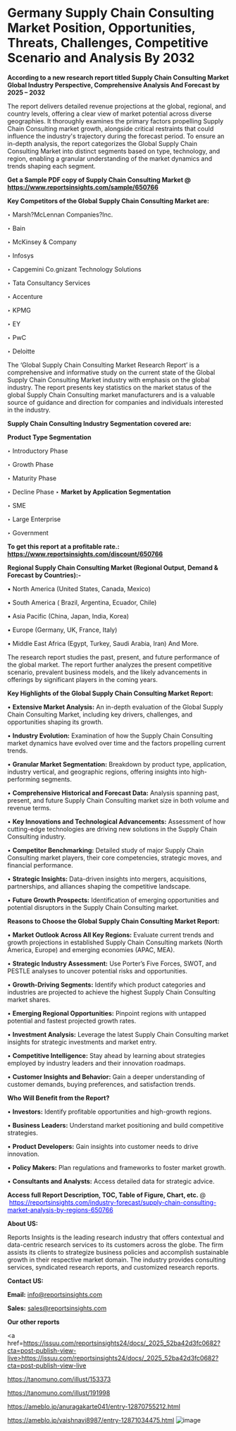 # Germany Supply Chain Consulting Market Position, Opportunities, Threats, Challenges, Competitive Scenario and Analysis By 2032

<strong>According to a new research report titled Supply Chain Consulting Market Global Industry Perspective, Comprehensive Analysis And Forecast by 2025 – 2032</strong>

The report delivers detailed revenue projections at the global, regional, and country levels, offering a clear view of market potential across diverse geographies. It thoroughly examines the primary factors propelling Supply Chain Consulting market growth, alongside critical restraints that could influence the industry's trajectory during the forecast period. To ensure an in-depth analysis, the report categorizes the Global Supply Chain Consulting Market into distinct segments based on type, technology, and region, enabling a granular understanding of the market dynamics and trends shaping each segment.

<strong>Get a Sample PDF copy of Supply Chain Consulting Market </strong><strong>@<a href=https://www.reportsinsights.com/sample/650766 style=color:#0000ff;> https://www.reportsinsights.com/sample/650766</a></strong></font>

<strong>Key Competitors of the Global Supply Chain Consulting Market are:</strong>

‣ Marsh?McLennan Companies?Inc.

‣ Bain

‣ McKinsey & Company

‣ Infosys

‣ Capgemini
 Co.gnizant Technology Solutions

‣ Tata Consultancy Services

‣ Accenture

‣ KPMG

‣ EY

‣ PwC

‣ Deloitte

The ‘Global Supply Chain Consulting Market Research Report’ is a comprehensive and informative study on the current state of the Global Supply Chain Consulting Market industry with emphasis on the global industry. The report presents key statistics on the market status of the global Supply Chain Consulting market manufacturers and is a valuable source of guidance and direction for companies and individuals interested in the industry.

<strong>Supply Chain Consulting Industry Segmentation covered are:</strong>

<strong>Product Type Segmentation</strong>

‣ Introductory Phase

‣ Growth Phase

‣ Maturity Phase

‣ Decline Phase
‣ 
<strong>Market by Application Segmentation</strong>

‣ SME

‣ Large Enterprise

‣ Government

<strong>To get this report at a profitable rate.: <a href=https://www.reportsinsights.com/discount/650766 style=color:#0000ff;>https://www.reportsinsights.com/discount/650766</a></strong></font>

<strong>Regional Supply Chain Consulting Market (Regional Output, Demand &amp; Forecast by Countries):-</strong>

• North America (United States, Canada, Mexico)

• South America ( Brazil, Argentina, Ecuador, Chile)

• Asia Pacific (China, Japan, India, Korea)

• Europe (Germany, UK, France, Italy)

• Middle East Africa (Egypt, Turkey, Saudi Arabia, Iran) And More.

The research report studies the past, present, and future performance of the global market. The report further analyzes the present competitive scenario, prevalent business models, and the likely advancements in offerings by significant players in the coming years.

<strong>Key Highlights of the Global Supply Chain Consulting Market Report:</strong>

• <strong>Extensive Market Analysis:</strong> An in-depth evaluation of the Global Supply Chain Consulting Market, including key drivers, challenges, and opportunities shaping its growth.

• <strong>Industry Evolution:</strong> Examination of how the Supply Chain Consulting market dynamics have evolved over time and the factors propelling current trends.

• <strong>Granular Market Segmentation:</strong> Breakdown by product type, application, industry vertical, and geographic regions, offering insights into high-performing segments.

• <strong>Comprehensive Historical and Forecast Data:</strong> Analysis spanning past, present, and future Supply Chain Consulting market size in both volume and revenue terms.

• <strong>Key Innovations and Technological Advancements:</strong> Assessment of how cutting-edge technologies are driving new solutions in the Supply Chain Consulting industry.

• <strong>Competitor Benchmarking:</strong> Detailed study of major Supply Chain Consulting market players, their core competencies, strategic moves, and financial performance.

• <strong>Strategic Insights:</strong> Data-driven insights into mergers, acquisitions, partnerships, and alliances shaping the competitive landscape.

• <strong>Future Growth Prospects:</strong> Identification of emerging opportunities and potential disruptors in the Supply Chain Consulting market.

<strong>Reasons to Choose the Global Supply Chain Consulting Market Report:</strong>

• <strong>Market Outlook Across All Key Regions:</strong> Evaluate current trends and growth projections in established Supply Chain Consulting markets (North America, Europe) and emerging economies (APAC, MEA).

• <strong>Strategic Industry Assessment:</strong> Use Porter’s Five Forces, SWOT, and PESTLE analyses to uncover potential risks and opportunities.

• <strong>Growth-Driving Segments:</strong> Identify which product categories and industries are projected to achieve the highest Supply Chain Consulting market shares.

• <strong>Emerging Regional Opportunities:</strong> Pinpoint regions with untapped potential and fastest projected growth rates.

• <strong>Investment Analysis:</strong> Leverage the latest Supply Chain Consulting market insights for strategic investments and market entry.

• <strong>Competitive Intelligence:</strong> Stay ahead by learning about strategies employed by industry leaders and their innovation roadmaps.

• <strong>Customer Insights and Behavior:</strong> Gain a deeper understanding of customer demands, buying preferences, and satisfaction trends.

<strong>Who Will Benefit from the Report?</strong>

• <strong>Investors:</strong> Identify profitable opportunities and high-growth regions.

• <strong>Business Leaders:</strong> Understand market positioning and build competitive strategies.

• <strong>Product Developers:</strong> Gain insights into customer needs to drive innovation.

• <strong>Policy Makers:</strong> Plan regulations and frameworks to foster market growth.

• <strong>Consultants and Analysts:</strong> Access detailed data for strategic advice.
</ul>
<strong>Access full Report Description, TOC, Table of Figure, Chart, etc. </strong>@  <a href=https://reportsinsights.com/industry-forecast/supply-chain-consulting-market-analysis-by-regions-650766 style=color:#0000ff;>https://reportsinsights.com/industry-forecast/supply-chain-consulting-market-analysis-by-regions-650766</a></font>

<strong><strong>About US</strong>:</strong>

Reports Insights is the leading research industry that offers contextual and data-centric research services to its customers across the globe. The firm assists its clients to strategize business policies and accomplish sustainable growth in their respective market domain. The industry provides consulting services, syndicated research reports, and customized research reports.

<strong>Contact US:</strong>

<p class=""""><b>Email:</b> <a href=mailto:info@reportsinsights.com>info@reportsinsights.com</a></p>
<p class=""""><b>Sales:</b> <a href=mailto:sales@reportsinsights.com>sales@reportsinsights.com</a></p>

<strong>Our other reports</strong>

<a href=https://issuu.com/reportsinsights24/docs/_2025_52ba42d3fc0682?cta=post-publish-view-live>https://issuu.com/reportsinsights24/docs/_2025_52ba42d3fc0682?cta=post-publish-view-live</a>

<a href=https://tanomuno.com/illust/153373>https://tanomuno.com/illust/153373</a>

<a href=https://tanomuno.com/illust/191998>https://tanomuno.com/illust/191998</a>

<a href=https://ameblo.jp/anuragakarte041/entry-12870755212.html>https://ameblo.jp/anuragakarte041/entry-12870755212.html</a>

<a href=https://ameblo.jp/vaishnavi8987/entry-12871034475.html>https://ameblo.jp/vaishnavi8987/entry-12871034475.html</a>
![image](https://github.com/user-attachments/assets/e5976769-a60c-41ef-8ad2-acfb81e7d7ea)
